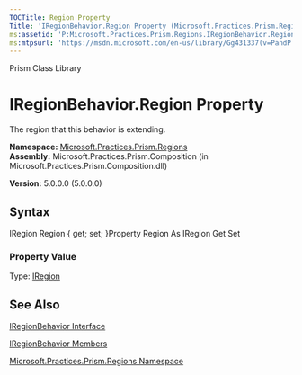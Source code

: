 ```yaml
---
TOCTitle: Region Property
Title: 'IRegionBehavior.Region Property (Microsoft.Practices.Prism.Regions)'
ms:assetid: 'P:Microsoft.Practices.Prism.Regions.IRegionBehavior.Region'
ms:mtpsurl: 'https://msdn.microsoft.com/en-us/library/Gg431337(v=PandP.50)'
---
```


Prism Class Library

IRegionBehavior.Region Property
===================================

The region that this behavior is extending.

**Namespace:** [Microsoft.Practices.Prism.Regions](https://msdn.microsoft.com/n:microsoft.practices.prism.regions)
**Assembly:** Microsoft.Practices.Prism.Composition (in Microsoft.Practices.Prism.Composition.dll)

**Version:** 5.0.0.0 (5.0.0.0)

## Syntax


<span id="syntaxToggle"></span>IRegion Region { get; set; }Property Region As IRegion Get Set
### Property Value

Type: [IRegion](https://msdn.microsoft.com/t:microsoft.practices.prism.regions.iregion)

See Also
--------


[IRegionBehavior Interface](https://msdn.microsoft.com/t:microsoft.practices.prism.regions.iregionbehavior)

[IRegionBehavior Members](https://msdn.microsoft.com/allmembers.t:microsoft.practices.prism.regions.iregionbehavior)

[Microsoft.Practices.Prism.Regions Namespace](https://msdn.microsoft.com/n:microsoft.practices.prism.regions)
